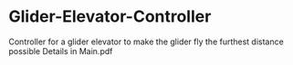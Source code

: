 # Glider-Elevator-Controller
Controller for a glider elevator to make the glider fly the furthest distance possible
Details in Main.pdf
